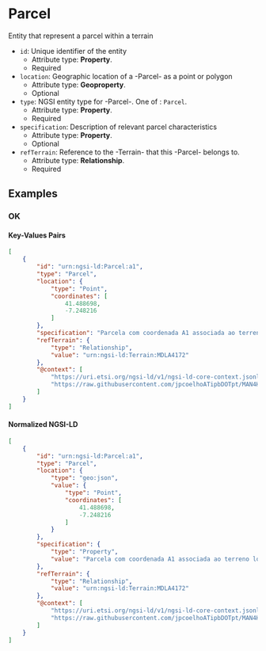 # Parcel

Entity that represent a parcel within a terrain
-  `id`: Unique identifier of the entity
   -  Attribute type: **Property**. 
   -  Required
-  `location`: Geographic location of a -Parcel- as a point or polygon
   -  Attribute type: **Geoproperty**. 
   -  Optional
-  `type`: NGSI entity type for -Parcel-. One of : `Parcel`.
   -  Attribute type: **Property**. 
   -  Required
-  `specification`: Description of relevant parcel characteristics
   -  Attribute type: **Property**. 
   -  Optional
-  `refTerrain`: Reference to the -Terrain- that this -Parcel- belongs to.
   -  Attribute type: **Relationship**. 
   -  Required



## Examples

### OK


#### Key-Values Pairs

```json
[
    {
        "id": "urn:ngsi-ld:Parcel:a1",
        "type": "Parcel",
        "location": {
            "type": "Point",
            "coordinates": [
                41.488698,
                -7.248216
            ]
        },
        "specification": "Parcela com coordenada A1 associada ao terreno localizado em Mirandela",
        "refTerrain": {
            "type": "Relationship",
            "value": "urn:ngsi-ld:Terrain:MDLA4172"
        },
        "@context": [
            "https://uri.etsi.org/ngsi-ld/v1/ngsi-ld-core-context.jsonld",
            "https://raw.githubusercontent.com/jpcoelhoATipbDOTpt/MAN4HEALTH/main/DataModel/Parcel/Context/context-keyvalues.jsonld"
        ]
    }
]
```

#### Normalized NGSI-LD

```json
[
    {
        "id": "urn:ngsi-ld:Parcel:a1",
        "type": "Parcel",
        "location": {
            "type": "geo:json",
            "value": {
                "type": "Point",
                "coordinates": [
                    41.488698,
                    -7.248216
                ]
            }
        },
        "specification": {
            "type": "Property",
            "value": "Parcela com coordenada A1 associada ao terreno localizado em Mirandela"
        },
        "refTerrain": {
            "type": "Relationship",
            "value": "urn:ngsi-ld:Terrain:MDLA4172"
        },
        "@context": [
            "https://uri.etsi.org/ngsi-ld/v1/ngsi-ld-core-context.jsonld",
            "https://raw.githubusercontent.com/jpcoelhoATipbDOTpt/MAN4HEALTH/main/DataModel/Parcel/Context/context-normalized.jsonld"
        ]
    }
]
```
